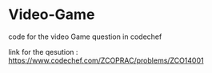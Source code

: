 # Video-Game
code for the video Game question in codechef

link for the qesution : https://www.codechef.com/ZCOPRAC/problems/ZCO14001
